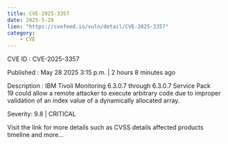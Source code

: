 ```yaml
---
title: CVE-2025-3357
date: 2025-5-28
lien: "https://cvefeed.io/vuln/detail/CVE-2025-3357"
category:
    - CVE
---
```


CVE ID : CVE-2025-3357

Published :  May 28
2025
3:15 p.m. | 2 hours
8 minutes ago

Description : IBM Tivoli Monitoring 6.3.0.7 through 6.3.0.7 Service Pack 19 could allow a remote attacker to execute arbitrary code due to improper validation of an index value of a dynamically allocated array.

Severity: 9.8 | CRITICAL

Visit the link for more details
such as CVSS details
affected products
timeline
and more...
